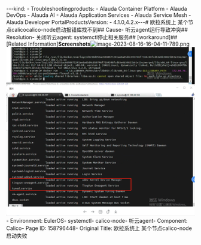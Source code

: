 ---kind:   - Troubleshootingproducts:    - Alauda Container Platform   - Alauda DevOps   - Alauda AI   - Alauda Application Services   - Alauda Service Mesh   - Alauda Developer PortalProductsVersion:   - 4.1.0,4.2.x---<!-- A type of document that involves encountering a fault, diag...it, performing root cause analysis, and providing solutions. --># 欧拉系统上 某个节点calicocalico-node启动报错库找不到## Cause- 听云agent运行导致冲突## Resolution- 关闭听云agent: systemctl停止相关服务## [workaround]## [Related Information]**Screenshots**![image-2023-08-16-16-04-11-789.png](https://jira.alauda.cn/secure/attachment/153712/image-2023-08-16-16-04-11-789.png)![](assets/ou-la-xi-tong-shang-mou-ge-jie-dian-calico-nodeqi-dong-shi-bai/image-2023-8-17_10-50-59.png)![](assets/ou-la-xi-tong-shang-mou-ge-jie-dian-calico-nodeqi-dong-shi-bai/image-2023-8-17_11-52-18.png)- Environment: EulerOS- systemctl- calico-node- 听云agent- Component: Calico- Page ID: 158796448- Original Title: 欧拉系统上 某个节点calico-node启动失败